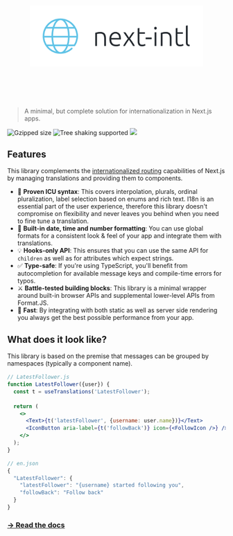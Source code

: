 <h1 align="center">
	<br>
	<br>
	<img width="400" src="media/logo.svg" alt="next-intl">
	<br>
	<br>
	<br>
</h1>

> A minimal, but complete solution for internationalization in Next.js apps.

![Gzipped size](https://badgen.net/bundlephobia/minzip/next-intl) ![Tree shaking supported](https://badgen.net/bundlephobia/tree-shaking/next-intl) [<img src="https://img.shields.io/npm/dw/next-intl.svg" />](https://www.npmjs.com/package/next-intl)

## Features

This library complements the [internationalized routing](https://nextjs.org/docs/advanced-features/i18n-routing) capabilities of Next.js by managing translations and providing them to components.

- 🌟 **Proven ICU syntax**: This covers interpolation, plurals, ordinal pluralization, label selection based on enums and rich text. I18n is an essential part of the user experience, therefore this library doesn't compromise on flexibility and never leaves you behind when you need to fine tune a translation.
- 📅 **Built-in date, time and number formatting**: You can use global formats for a consistent look & feel of your app and integrate them with translations.
- 💡 **Hooks-only API**: This ensures that you can use the same API for `children` as well as for attributes which expect strings.
- ✅ **Type-safe**: If you're using TypeScript, you'll benefit from autocompletion for available message keys and compile-time errors for typos.
- ⚔️ **Battle-tested building blocks**: This library is a minimal wrapper around built-in browser APIs and supplemental lower-level APIs from Format.JS.
- 🚀 **Fast**: By integrating with both static as well as server side rendering you always get the best possible performance from your app.

## What does it look like?

This library is based on the premise that messages can be grouped by namespaces (typically a component name).

```jsx
// LatestFollower.js
function LatestFollower({user}) {
  const t = useTranslations('LatestFollower');

  return (
    <>
      <Text>{t('latestFollower', {username: user.name})}</Text>
      <IconButton aria-label={t('followBack')} icon={<FollowIcon />} />
    </>
  );
}
```

```js
// en.json
{
  "LatestFollower": {
    "latestFollower": "{username} started following you",
    "followBack": "Follow back"
  }
}
```

### [→ Read the docs](https://next-intl-docs.vercel.app/)

